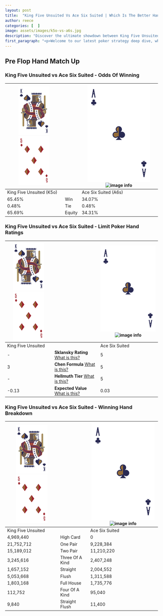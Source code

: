 ```yaml
---
layout: post
title:  "King Five Unsuited Vs Ace Six Suited | Which Is The Better Hand In Poker? A Complete Guide"
author: reece
categories: [  ]
image: assets/images/k5o-vs-a6s.jpg
description: "Discover the ultimate showdown between King Five Unsuited and Ace Six Suited in poker! Uncover the odds, strategies, and scenarios where one hand triumphs over the other. Get ready to up your poker game with this thrilling analysis."
first_paragraph: "<p>Welcome to our latest poker strategy deep dive, where we're pitting two distinct hands against each other in a high-stakes showdown: King Five Unsuited vs Ace Six Suited.</p><p>In the dynamic world of poker, every decision counts, and knowing which hand holds the upper hand is key to your success at the table.</p><p>In this article, we'll dissect these two hands, explore the scenarios where one dominates the other, and equip you with the knowledge to make strategic choices that can tip the odds in your favor.</p><p>Get ready to unravel the intriguing dynamics of these poker hands and elevate your game to new heights.</p>"
---
```




[comment]: # (sp0)

## Pre Flop Hand Match Up

<div class="table hand-ratings" markdown="1"> 



### King Five Unsuited vs Ace Six Suited - Odds Of Winning


    
| ![image info](assets/images/hand1/K.png) ![image info](assets/images/hand1/5o.png) |  | ![image info](assets/images/hand2/A.png) ![image info](assets/images/hand2/6s.png) |
| -------- | -------- | -------- |
| King Five Unsuited (K5o) |  | Ace Six Suited (A6s) |
| 65.45% | Win | 34.07% |
| 0.48% | Tie | 0.48% |
| 65.69% | Equity | 34.31% |




[comment]: # (sp1)



### King Five Unsuited vs Ace Six Suited - Limit Poker Hand Ratings


    
| ![image info](assets/images/hand1/K.png) ![image info](assets/images/hand1/5o.png) |  | ![image info](assets/images/hand2/A.png) ![image info](assets/images/hand2/6s.png) |
| -------- | -------- | -------- |
| King Five Unsuited |  | Ace Six Suited |
| - | **Sklansky Rating** [What is this?](/sklansky-rating-explained) | 5 |
| 3 | **Chen Formula** [What is this?](/chen-formula-explained) | 5 |
| - | **Hellmuth Tier** [What is this?](/Hellmuth-tier-explained) | 5 |
| -0.13 | **Expected Value** [What is this?](/expected-value-explained) | 0.03 |




[comment]: # (sp2)



### King Five Unsuited vs Ace Six Suited - Winning Hand Breakdown


    
| ![image info](assets/images/hand1/K.png) ![image info](assets/images/hand1/5o.png) |  | ![image info](assets/images/hand2/A.png) ![image info](assets/images/hand2/6s.png) |
| -------- | -------- | -------- |
| King Five Unsuited |  | Ace Six Suited |
| 4,969,440 | High Card | 0 |
| 21,752,712 | One Pair | 9,228,384 |
| 15,189,012 | Two Pair | 11,210,220 |
| 3,245,616 | Three Of A Kind | 2,407,248 |
| 1,657,152 | Straight | 2,004,552 |
| 5,053,668 | Flush | 1,311,588 |
| 1,803,168 | Full House | 1,735,776 |
| 112,752 | Four Of A Kind | 95,040 |
| 9,840 | Straight Flush | 11,400 |




[comment]: # (sp3)



</div>

[comment]: # (sp4)



[comment]: # (sp5)

